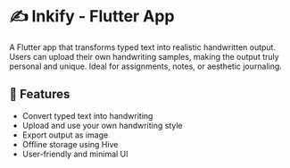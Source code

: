 # ✍️ Inkify - Flutter App

A Flutter app that transforms typed text into realistic handwritten output. Users can upload their own handwriting samples, making the output truly personal and unique. Ideal for assignments, notes, or aesthetic journaling.

## 🚀 Features

- Convert typed text into handwriting
- Upload and use your own handwriting style
- Export output as image
- Offline storage using Hive
- User-friendly and minimal UI
